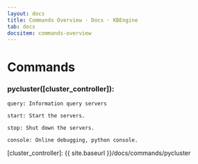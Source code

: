 ```yaml
---
layout: docs
title: Commands Overview · Docs · KBEngine
tab: docs
docsitem: commands-overview
---
```


Commands
========

### pycluster([cluster_controller]):

	query: Information query servers
	
	start: Start the servers.

	stop: Shut down the servers.

	console: Online debugging, python console.



[cluster_controller]: {{ site.baseurl }}/docs/commands/pycluster
	
